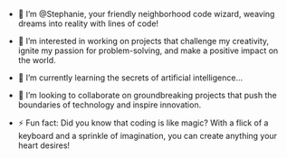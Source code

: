 - 👋 I’m @Stephanie, your friendly neighborhood code wizard, weaving dreams into reality with lines of code!

- 👀 I’m interested in working on projects that challenge my creativity, ignite my passion for problem-solving, and make a positive impact on the world.

- 🌱 I’m currently learning the secrets of artificial intelligence...

- 💞️ I’m looking to collaborate on groundbreaking projects that push the boundaries of technology and inspire innovation.

- ⚡ Fun fact: Did you know that coding is like magic? With a flick of a keyboard and a sprinkle of imagination, you can create anything your heart desires!







<!---
Stephanie514/Stephanie514 is a ✨ special ✨ repository because its `README.md` (this file) appears on your GitHub profile.
You can click the Preview link to take a look at your changes.
--->
